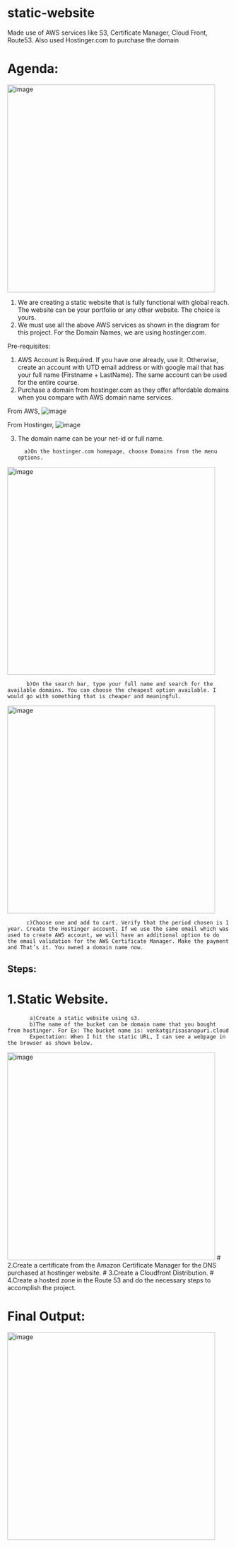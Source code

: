 # static-website
Made use of AWS services like  S3, Certificate Manager, Cloud Front, Route53. Also used Hostinger.com to purchase the domain
# Agenda:  
<img width="470" alt="image" src="https://github.com/iamvenkatgiri/static-website/assets/156535839/66f8fd9a-4bd8-4805-8e60-7f8580b56119">

1.	We are creating a static website that is fully functional with global reach. The website can be your portfolio or any other website. The choice is yours. 
2.	We must use all the above AWS services as shown in the diagram for this project. For the Domain Names, we are using hostinger.com. 

Pre-requisites:
1)	AWS Account is Required. If you have one already, use it. Otherwise, create an account with UTD email address or with google mail that has your full name (Firstname + LastName). The same account can be used for the entire course. 
2)	Purchase a domain from hostinger.com as they offer affordable domains when you compare with AWS domain name services. 

From AWS,
![image](https://github.com/iamvenkatgiri/static-website/assets/156535839/47c42df3-7f58-4a53-b085-ba9026d70bbf)

From Hostinger,
![image](https://github.com/iamvenkatgiri/static-website/assets/156535839/1c3011fe-5878-4296-ab10-bae4db5361c3)

3)	The domain name can be your net-id or full name.
   
          a)On the hostinger.com homepage, choose Domains from the menu options.
<img width="470" alt="image" src="https://github.com/iamvenkatgiri/static-website/assets/156535839/b304a4c8-21b6-47c9-a5de-0b8fa6f88a32">

          b)On the search bar, type your full name and search for the available domains. You can choose the cheapest option available. I would go with something that is cheaper and meaningful.
<img width="470" alt="image" src="https://github.com/iamvenkatgiri/static-website/assets/156535839/b49b7a5c-995e-44b8-9119-3102260a547d">

          c)Choose one and add to cart. Verify that the period chosen is 1 year. Create the Hostinger account. If we use the same email which was used to create AWS account, we will have an additional option to do the email validation for the AWS Certificate Manager. Make the payment and That’s it. You owned a domain name now.

## Steps:

# 1.Static Website.
           a)Create a static website using s3. 
           b)The name of the bucket can be domain name that you bought from hostinger. For Ex: The bucket name is: venkatgirisasanapuri.cloud
           Expectation: When I hit the static URL, I can see a webpage in the browser as shown below.
<img width="470" alt="image" src="https://github.com/iamvenkatgiri/static-website/assets/156535839/f7bcafa4-b56a-4772-9093-826085268e13">
# 2.Create a certificate from the Amazon Certificate Manager for the DNS purchased at hostinger website.
# 3.Create a Cloudfront Distribution.
# 4.Create a hosted zone in the Route 53 and do the necessary steps to accomplish the project.

# Final Output:
<img width="470" alt="image" src="https://github.com/iamvenkatgiri/static-website/assets/156535839/27d791c3-94d5-4d7e-8f63-26e86e55ad2e">
